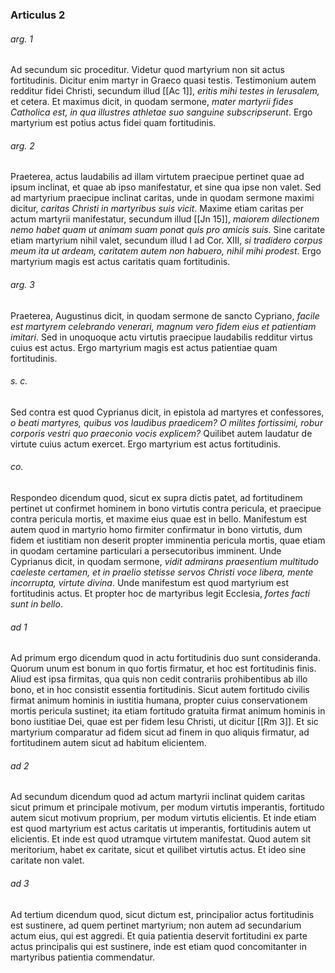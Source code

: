### Articulus 2

###### arg. 1
Ad secundum sic proceditur. Videtur quod martyrium non sit actus fortitudinis. Dicitur enim martyr in Graeco quasi testis. Testimonium autem redditur fidei Christi, secundum illud [[Ac 1]], *eritis mihi testes in Ierusalem,* et cetera. Et maximus dicit, in quodam sermone, *mater martyrii fides Catholica est, in qua illustres athletae suo sanguine subscripserunt*. Ergo martyrium est potius actus fidei quam fortitudinis.

###### arg. 2
Praeterea, actus laudabilis ad illam virtutem praecipue pertinet quae ad ipsum inclinat, et quae ab ipso manifestatur, et sine qua ipse non valet. Sed ad martyrium praecipue inclinat caritas, unde in quodam sermone maximi dicitur, *caritas Christi in martyribus suis vicit*. Maxime etiam caritas per actum martyrii manifestatur, secundum illud [[Jn 15]], *maiorem dilectionem nemo habet quam ut animam suam ponat quis pro amicis suis*. Sine caritate etiam martyrium nihil valet, secundum illud I ad Cor. XIII, *si tradidero corpus meum ita ut ardeam, caritatem autem non habuero, nihil mihi prodest*. Ergo martyrium magis est actus caritatis quam fortitudinis.

###### arg. 3
Praeterea, Augustinus dicit, in quodam sermone de sancto Cypriano, *facile est martyrem celebrando venerari, magnum vero fidem eius et patientiam imitari*. Sed in unoquoque actu virtutis praecipue laudabilis redditur virtus cuius est actus. Ergo martyrium magis est actus patientiae quam fortitudinis.

###### s. c.
Sed contra est quod Cyprianus dicit, in epistola ad martyres et confessores, *o beati martyres, quibus vos laudibus praedicem? O milites fortissimi, robur corporis vestri quo praeconio vocis explicem?* Quilibet autem laudatur de virtute cuius actum exercet. Ergo martyrium est actus fortitudinis.

###### co.
Respondeo dicendum quod, sicut ex supra dictis patet, ad fortitudinem pertinet ut confirmet hominem in bono virtutis contra pericula, et praecipue contra pericula mortis, et maxime eius quae est in bello. Manifestum est autem quod in martyrio homo firmiter confirmatur in bono virtutis, dum fidem et iustitiam non deserit propter imminentia pericula mortis, quae etiam in quodam certamine particulari a persecutoribus imminent. Unde Cyprianus dicit, in quodam sermone, *vidit admirans praesentium multitudo caeleste certamen, et in praelio stetisse servos Christi voce libera, mente incorrupta, virtute divina*. Unde manifestum est quod martyrium est fortitudinis actus. Et propter hoc de martyribus legit Ecclesia, *fortes facti sunt in bello*.

###### ad 1
Ad primum ergo dicendum quod in actu fortitudinis duo sunt consideranda. Quorum unum est bonum in quo fortis firmatur, et hoc est fortitudinis finis. Aliud est ipsa firmitas, qua quis non cedit contrariis prohibentibus ab illo bono, et in hoc consistit essentia fortitudinis. Sicut autem fortitudo civilis firmat animum hominis in iustitia humana, propter cuius conservationem mortis pericula sustinet; ita etiam fortitudo gratuita firmat animum hominis in bono iustitiae Dei, quae est per fidem Iesu Christi, ut dicitur [[Rm 3]]. Et sic martyrium comparatur ad fidem sicut ad finem in quo aliquis firmatur, ad fortitudinem autem sicut ad habitum elicientem.

###### ad 2
Ad secundum dicendum quod ad actum martyrii inclinat quidem caritas sicut primum et principale motivum, per modum virtutis imperantis, fortitudo autem sicut motivum proprium, per modum virtutis elicientis. Et inde etiam est quod martyrium est actus caritatis ut imperantis, fortitudinis autem ut elicientis. Et inde est quod utramque virtutem manifestat. Quod autem sit meritorium, habet ex caritate, sicut et quilibet virtutis actus. Et ideo sine caritate non valet.

###### ad 3
Ad tertium dicendum quod, sicut dictum est, principalior actus fortitudinis est sustinere, ad quem pertinet martyrium; non autem ad secundarium actum eius, qui est aggredi. Et quia patientia deservit fortitudini ex parte actus principalis qui est sustinere, inde est etiam quod concomitanter in martyribus patientia commendatur.

